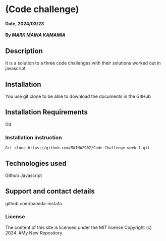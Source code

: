 
# (Code challenge)

#### Date, 2024/03/23

#### By *MARK MAINA KAMAMIA*

## Description
It is a solution to a three code challenges with their solutions worked out in javascript 

## Installation
You use git clone to be able to download the documents in the GitHub

## Installation Requirements
Git

### Installation instruction
```
Git clone https://github.com/MAINA2907/Code-Challenge-week-1.git
```

<!-- # Live Link
[Git](gh-pages link) -->

## Technologies used
Github
Javascript

## Support and contact details
github.com/hamida-mstafa

### License
The content of this site is licensed under the MIT license
Copyright (c) 2024.
#My New Repository

